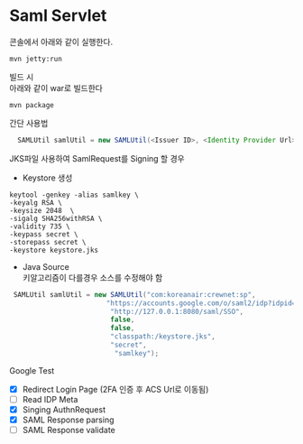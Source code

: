 # Saml Servlet


콘솔에서 아래와 같이 실행한다.

```
mvn jetty:run
```

빌드 시  
아래와 같이 war로 빌드한다

```
mvn package
```


간단 사용법
  
```java 
  SAMLUtil samlUtil = new SAMLUtil(<Issuer ID>, <Identity Provider Url>, <ACS Url>);    
```

JKS파일 사용하여 SamlRequest를 Signing 할 경우
- Keystore 생성
```
keytool -genkey -alias samlkey \
-keyalg RSA \
-keysize 2048  \
-sigalg SHA256withRSA \
-validity 735 \
-keypass secret \
-storepass secret \
-keystore keystore.jks

```
- Java Source  
키알고리즘이 다를경우 소스를 수정해야 함

```java
 SAMLUtil samlUtil = new SAMLUtil("com:koreanair:crewnet:sp",
                        "https://accounts.google.com/o/saml2/idp?idpid=C04cdbghf",
                         "http://127.0.0.1:8080/saml/SSO",
                         false,
                         false,
                         "classpath:/keystore.jks",
                         "secret",
                          "samlkey");
```
Google Test

- [x] Redirect Login Page (2FA 인증 후 ACS Url로 이동됨)  
- [ ] Read IDP Meta  
- [x] Singing AuthnRequest   
- [x] SAML Response parsing    
- [ ] SAML Response validate
